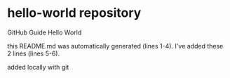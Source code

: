 # hello-world repository
GitHub Guide Hello World

this README.md was automatically generated (lines 1-4).
I've added these 2 lines (lines 5-6).

added locally with git
